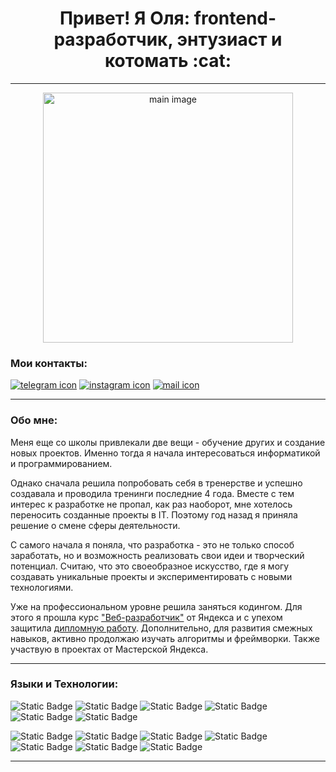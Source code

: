 <h1 align="center"> Привет!
    Я Оля: frontend-разработчик, энтузиаст и котомать :cat: </h1>

---

<p align="center"><img src="https://github.com/OlgaSolo21/OlgaSolo21/assets/132297852/6c14fe71-bbea-4f57-b8ee-65997f68eaa3" width="400" alt="main image"></p>

### Мои контакты:
<p>
<a href="https://t.me/OlgaSoloSh"><img src="https://img.shields.io/badge/TELEGRAM-white?style=flat&logo=TELEGRAM&logoColor=%2366CDAA&labelColor=grey&color=grey" alt="telegram icon"></a>
<a href="https://www.instagram.com/os_solodovnikova?igsh=MXBwYnF4MndieWx2&utm_source=qr"><img src="https://img.shields.io/badge/INSTAGRAM-white?style=flat&logo=INSTAGRAM&logoColor=%2366CDAA&labelColor=grey&color=grey" alt="instagram icon"></a>
<a href="https://mail.google.com/mail/u/0/#inbox?compose=new"><img src="https://img.shields.io/badge/GMAIL-white?style=flat&logo=GMAIL&logoColor=%2366CDAA&labelColor=grey&color=grey" alt="mail icon"></a>
</p>


---

### Обо мне:
Меня еще со школы привлекали две вещи - обучение других и создание новых проектов.
Именно тогда я начала интересоваться информатикой и программированием. 

Однако сначала решила попробовать себя в тренерстве и успешно создавала и проводила тренинги последние 4 года.
Вместе с тем интерес к разработке не пропал, как раз наоборот, мне хотелось переносить созданные проекты в IT.
Поэтому год назад я приняла решение о смене сферы деятельности. 

С самого начала я поняла, что разработка - это не только способ заработать, но и возможность реализовать свои идеи и творческий потенциал. 
Считаю, что это своеобразное искусство, где я могу создавать уникальные проекты и экспериментировать с новыми технологиями. 

Уже на профессиональном уровне решила заняться кодингом.
Для этого я прошла курс ["Веб-разработчик"](https://practicum.yandex.ru/web/) от Яндекса и с упехом защитила [дипломную работу](https://github.com/OlgaSolo21/movies-explorer-frontend.git).
Дополнительно, для развития смежных навыков, активно продолжаю изучать алгоритмы и фреймворки.
Также участвую в проектах от Мастерской Яндекса.

---

### Языки и Технологии:

![Static Badge](https://img.shields.io/badge/HTML5-white?style=flat&logo=HTML5&logoColor=%2366CDAA&labelColor=grey&color=grey)
![Static Badge](https://img.shields.io/badge/CSS3-white?style=flat&logo=CSS3&logoColor=%2366CDAA&labelColor=grey&color=grey)
![Static Badge](https://img.shields.io/badge/JAVASCRIPT-white?style=flat&logo=JAVASCRIPT&logoColor=%2366CDAA&labelColor=grey&color=grey)
![Static Badge](https://img.shields.io/badge/GIT-white?style=flat&logo=GIT&logoColor=%2366CDAA&labelColor=grey&color=grey)
![Static Badge](https://img.shields.io/badge/REACT-white?style=flat&logo=React&logoColor=%2366CDAA&labelColor=grey&color=grey)
![Static Badge](https://img.shields.io/badge/WEBPACK-white?style=flat&logo=WEBPACK&logoColor=%2366CDAA&labelColor=grey&color=grey)

![Static Badge](https://img.shields.io/badge/VITE-white?style=flat&logo=VITE&logoColor=%2366CDAA&labelColor=grey&color=grey)
![Static Badge](https://img.shields.io/badge/NODE.JS-white?style=flat&logo=NODE.JS&logoColor=%2366CDAA&labelColor=grey&color=grey)
![Static Badge](https://img.shields.io/badge/EXPRESS.JS-white?style=flat&logo=EXPRESS&logoColor=%2366CDAA&labelColor=grey&color=grey)
![Static Badge](https://img.shields.io/badge/MONGODB-white?style=flat&logo=MONGODB&logoColor=%2366CDAA&labelColor=grey&color=grey)
![Static Badge](https://img.shields.io/badge/POSTMAN-white?style=flat&logo=POSTMAN&logoColor=%2366CDAA&labelColor=grey&color=grey)
![Static Badge](https://img.shields.io/badge/NGINX-white?style=flat&logo=nginx&logoColor=%2366CDAA&labelColor=grey&color=grey)
![Static Badge](https://img.shields.io/badge/FIGMA-white?style=flat&logo=FIGMA&logoColor=%2366CDAA&labelColor=grey&color=grey)

---


